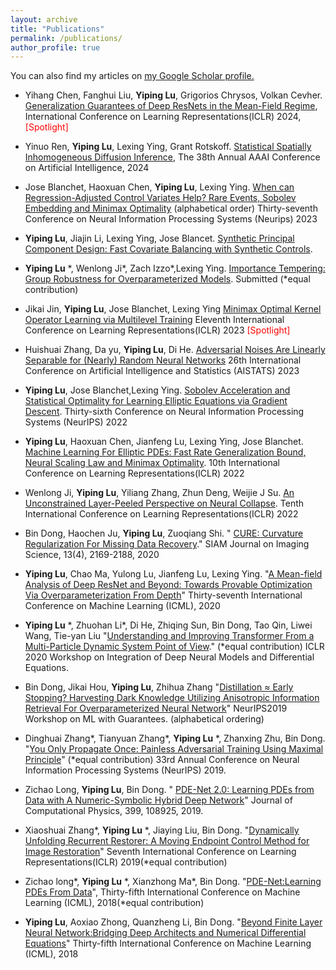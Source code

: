 ```yaml
---
layout: archive
title: "Publications"
permalink: /publications/
author_profile: true
---
```



You can also find my articles on <u><a href="https://scholar.google.com/citations?user=NmhvVBgAAAAJ">my Google Scholar profile</a>.</u>

- Yihang Chen, Fanghui Liu, **Yiping Lu**, Grigorios Chrysos, Volkan Cevher. [Generalization Guarantees of Deep ResNets in the Mean-Field Regime](https://openreview.net/forum?id=tMzPZTvz2H), International Conference on Learning Representations(ICLR) 2024, <font color='red'>[Spotlight]</font>

- Yinuo Ren,  **Yiping Lu**, Lexing Ying, Grant Rotskoff. [Statistical Spatially Inhomogeneous Diffusion Inference](https://arxiv.org/abs/2312.05793), The 38th Annual AAAI Conference on Artificial Intelligence, 2024 

- Jose Blanchet, Haoxuan Chen, **Yiping Lu**, Lexing Ying. [When can Regression-Adjusted Control Variates Help? Rare Events, Sobolev Embedding and Minimax Optimality](https://arxiv.org/abs/2305.16527) (alphabetical order) Thirty-seventh Conference on Neural Information Processing Systems (Neurips) 2023


- **Yiping Lu**, Jiajin Li, Lexing Ying, Jose Blancet. [Synthetic Principal Component Design: Fast Covariate Balancing with Synthetic Controls](https://arxiv.org/pdf/2211.15241).  

- **Yiping Lu** \*, Wenlong Ji\*, Zach Izzo\*,Lexing Ying. [Importance Tempering: Group Robustness for Overparameterized Models](https://arxiv.org/pdf/2209.08745). Submitted (*equal contribution)

- Jikai Jin, **Yiping Lu**, Jose Blanchet, Lexing Ying [Minimax Optimal Kernel Operator Learning via Multilevel Training](https://arxiv.org/pdf/2209.14430) Eleventh  International Conference on Learning Representations(ICLR) 2023  <font color='red'>[Spotlight]</font>

- Huishuai Zhang, Da yu, **Yiping Lu**, Di He.  [Adversarial Noises Are Linearly Separable for (Nearly) Random Neural Networks](https://arxiv.org/pdf/2206.04316)  26th International Conference on Artificial Intelligence and Statistics (AISTATS) 2023 

- **Yiping Lu**, Jose Blanchet,Lexing Ying. [Sobolev Acceleration and Statistical Optimality for Learning Elliptic Equations via Gradient Descent](https://arxiv.org/pdf/2205.07331). Thirty-sixth  Conference on Neural Information Processing Systems (NeurIPS) 2022 

- **Yiping Lu**, Haoxuan Chen, Jianfeng Lu, Lexing Ying, Jose Blanchet. [Machine Learning For Elliptic PDEs: Fast Rate Generalization Bound, Neural Scaling Law and Minimax Optimality](https://arxiv.org/pdf/2110.06897). 10th International Conference on Learning Representations(ICLR) 2022


- Wenlong Ji, **Yiping Lu**, Yiliang Zhang, Zhun Deng, Weijie J Su. [An Unconstrained Layer-Peeled Perspective on Neural Collapse](https://arxiv.org/pdf/2110.02796). Tenth  International Conference on Learning Representations(ICLR) 2022 

- Bin Dong, Haochen Ju, **Yiping Lu**, Zuoqiang Shi. " [CURE: Curvature Regularization For Missing Data Recovery](https://arxiv.org/pdf/1901.09548)." SIAM Journal on Imaging Science, 13(4), 2169-2188, 2020 

- **Yiping Lu**, Chao Ma, Yulong Lu, Jianfeng Lu, Lexing Ying. "[A Mean-field Analysis of Deep ResNet and Beyond: Towards Provable Optimization Via Overparameterization From Depth](https://arxiv.org/pdf/2003.05508)" Thirty-seventh International Conference on Machine Learning (ICML), 2020


- **Yiping Lu** \*, Zhuohan Li\*, Di He, Zhiqing Sun, Bin Dong, Tao Qin, Liwei Wang, Tie-yan Liu "[Understanding and Improving Transformer From a Multi-Particle Dynamic System Point of View](https://arxiv.org/pdf/1906.02762)." (*equal contribution) ICLR 2020 Workshop on Integration of Deep Neural Models and Differential Equations.  

- Bin Dong, Jikai Hou, **Yiping Lu**, Zhihua Zhang "[Distillation ≈ Early Stopping? Harvesting Dark Knowledge Utilizing Anisotropic Information Retrieval For Overparameterized Neural Network](https://arxiv.org/pdf/1910.01255)" NeurIPS2019 Workshop on ML with Guarantees.  (alphabetical ordering)

- Dinghuai Zhang\*, Tianyuan Zhang\*, **Yiping Lu** \*, Zhanxing Zhu, Bin Dong. "[You Only Propagate Once: Painless Adversarial Training Using Maximal Principle](https://arxiv.org/pdf/1905.00877)" (*equal contribution) 33rd Annual Conference on Neural Information Processing Systems (NeurIPS) 2019.

- Zichao Long, **Yiping Lu**, Bin Dong. " [PDE-Net 2.0: Learning PDEs from Data with A Numeric-Symbolic Hybrid Deep Network](https://arxiv.org/pdf/1812.04426)" Journal of Computational Physics, 399, 108925, 2019. 

- Xiaoshuai Zhang\*, **Yiping Lu** *, Jiaying Liu, Bin Dong. "[Dynamically Unfolding Recurrent Restorer: A Moving Endpoint Control Method for Image Restoration](https://arxiv.org/pdf/1805.07709)" Seventh International Conference on Learning Representations(ICLR) 2019(*equal contribution) 

- Zichao long\*, **Yiping Lu** \*, Xianzhong Ma\*, Bin Dong. "[PDE-Net:Learning PDEs From Data](https://arxiv.org/pdf/1710.09668)", Thirty-fifth International Conference on Machine Learning (ICML), 2018(*equal contribution)

- **Yiping Lu**, Aoxiao Zhong, Quanzheng Li, Bin Dong. "[Beyond Finite Layer Neural Network:Bridging Deep Architects and Numerical Differential Equations](https://arxiv.org/pdf/1710.10121)" Thirty-fifth International Conference on Machine Learning (ICML), 2018


<br> 
<br> 

